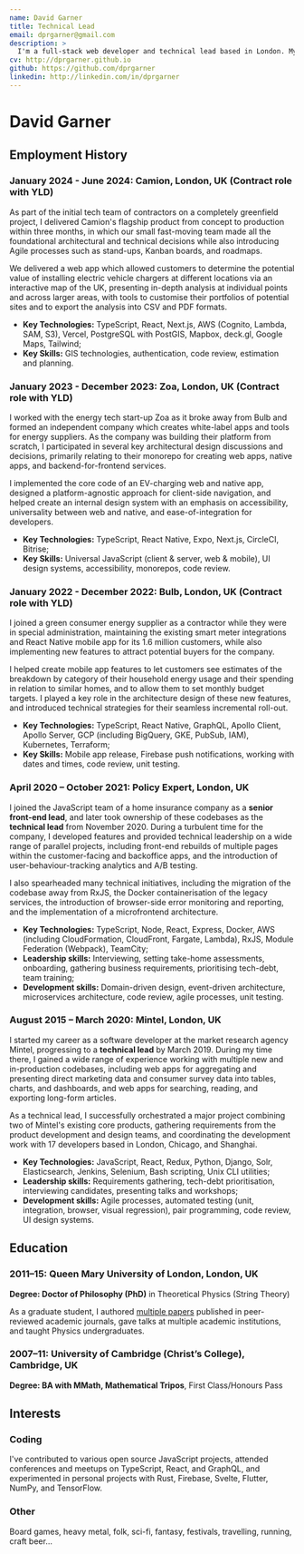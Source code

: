 ```yaml
---
name: David Garner
title: Technical Lead
email: dprgarner@gmail.com
description: >
  I'm a full-stack web developer and technical lead based in London. My primary focus is front-end development with **TypeScript** and **React**, but I also have considerable professional experience in back-end development with **Node.js, Python, and Django**. I place a strong emphasis on quality in all of my code, and consider code review and automated testing to be essential parts of the development process.
cv: http://dprgarner.github.io
github: https://github.com/dprgarner
linkedin: http://linkedin.com/in/dprgarner
---
```


# David Garner

## Employment History

### January 2024 - June 2024: Camion, London, UK (Contract role with YLD)

As part of the initial tech team of contractors on a completely greenfield project, I delivered Camion's flagship product from concept to production within three months, in which our small fast-moving team made all the foundational architectural and technical decisions while also introducing Agile processes such as stand-ups, Kanban boards, and roadmaps.

We delivered a web app which allowed customers to determine the potential value of installing electric vehicle chargers at different locations via an interactive map of the UK, presenting in-depth analysis at individual points and across larger areas, with tools to customise their portfolios of potential sites and to export the analysis into CSV and PDF formats.

- **Key Technologies:** TypeScript, React, Next.js, AWS (Cognito, Lambda, SAM, S3), Vercel, PostgreSQL with PostGIS, Mapbox, deck.gl, Google Maps, Tailwind;
- **Key Skills:** GIS technologies, authentication, code review, estimation and planning.

### January 2023 - December 2023: Zoa, London, UK (Contract role with YLD)

I worked with the energy tech start-up Zoa as it broke away from Bulb and formed an independent company which creates white-label apps and tools for energy suppliers.
As the company was building their platform from scratch, I participated in several key architectural design discussions and decisions, primarily relating to their monorepo for creating web apps, native apps, and backend-for-frontend services.

I implemented the core code of an EV-charging web and native app, designed a platform-agnostic approach for client-side navigation, and helped create an internal design system with an emphasis on accessibility, universality between web and native, and ease-of-integration for developers.

- **Key Technologies:** TypeScript, React Native, Expo, Next.js, CircleCI, Bitrise;
- **Key Skills:** Universal JavaScript (client & server, web & mobile), UI design systems, accessibility, monorepos, code review.

### January 2022 - December 2022: Bulb, London, UK (Contract role with YLD)

I joined a green consumer energy supplier as a contractor while they were in special administration, maintaining the existing smart meter integrations and React Native mobile app for its 1.6 million customers, while also implementing new features to attract potential buyers for the company.

I helped create mobile app features to let customers see estimates of the breakdown by category of their household energy usage and their spending in relation to similar homes, and to allow them to set monthly budget targets. I played a key role in the architecture design of these new features, and introduced technical strategies for their seamless incremental roll-out.

- **Key Technologies:** TypeScript, React Native, GraphQL, Apollo Client, Apollo Server, GCP (including BigQuery, GKE, PubSub, IAM), Kubernetes, Terraform;
- **Key Skills:** Mobile app release, Firebase push notifications, working with dates and times, code review, unit testing.

### April 2020 – October 2021: Policy Expert, London, UK

I joined the JavaScript team of a home insurance company as a **senior front-end lead**, and later took ownership of these codebases as the **technical lead** from November 2020. During a turbulent time for the company, I developed features and provided technical leadership on a wide range of parallel projects, including front-end rebuilds of multiple pages within the customer-facing and backoffice apps, and the introduction of user-behaviour-tracking analytics and A/B testing.

I also spearheaded many technical initiatives, including the migration of the codebase away from RxJS, the Docker containerisation of the legacy services, the introduction of browser-side error monitoring and reporting, and the implementation of a microfrontend architecture.

- **Key Technologies:** TypeScript, Node, React, Express, Docker, AWS (including CloudFormation, CloudFront, Fargate, Lambda), RxJS, Module Federation (Webpack), TeamCity;
- **Leadership skills:** Interviewing, setting take-home assessments, onboarding, gathering business requirements, prioritising tech-debt, team training;
- **Development skills:** Domain-driven design, event-driven architecture, microservices architecture, code review, agile processes, unit testing.

### **August 2015 – March 2020:** Mintel, London, UK

I started my career as a software developer at the market research agency Mintel, progressing to a **technical lead** by March 2019. During my time there, I gained a wide range of experience working with multiple new and in-production codebases, including web apps for aggregating and presenting direct marketing data and consumer survey data into tables, charts, and dashboards, and web apps for searching, reading, and exporting long-form articles.

As a technical lead, I successfully orchestrated a major project combining two of Mintel's existing core products, gathering requirements from the product development and design teams, and coordinating the development work with 17 developers based in London, Chicago, and Shanghai.

- **Key Technologies:** JavaScript, React, Redux, Python, Django, Solr, Elasticsearch, Jenkins, Selenium, Bash scripting, Unix CLI utilities;
- **Leadership skills:** Requirements gathering, tech-debt prioritisation, interviewing candidates, presenting talks and workshops;
- **Development skills:** Agile processes, automated testing (unit, integration, browser, visual regression), pair programming, code review, UI design systems.

<div class="break" />

## Education

### **2011–15: Queen Mary University of London**, London, UK

**Degree: Doctor of Philosophy (PhD)** in Theoretical Physics (String Theory)

As a graduate student, I authored [multiple papers](https://arxiv.org/search/hep-th?searchtype=author&query=Garner%2C+D) published in peer-reviewed academic journals, gave talks at multiple academic institutions, and taught Physics undergraduates.

### **2007–11: University of Cambridge** (Christ’s College), Cambridge, UK

**Degree: BA with MMath, Mathematical Tripos**, First Class/Honours Pass

## Interests

### Coding

I've contributed to various open source JavaScript projects, attended conferences and meetups on TypeScript, React, and GraphQL, and experimented in personal projects with Rust, Firebase, Svelte, Flutter, NumPy, and TensorFlow.

### Other

Board games, heavy metal, folk, sci-fi, fantasy, festivals, travelling, running, craft beer...
